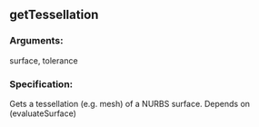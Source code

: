 ## getTessellation
### Arguments: 
surface, tolerance
### Specification: 
Gets a tessellation (e.g. mesh) of a NURBS surface. Depends on (evaluateSurface)
